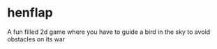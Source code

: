 # henflap
A fun filled 2d game where you have to guide a bird in the sky to avoid obstacles on its war
